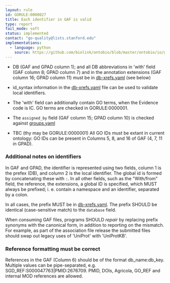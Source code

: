 ```yaml
---
layout: rule
id: GORULE:0000027
title: Each identifier in GAF is valid
type: report
fail_mode: soft
status: implemented
contact: "go-quality@lists.stanford.edu"
implementations:
  - language: python
    source: https://github.com/biolink/ontobio/blob/master/ontobio/io/gafparser.py
---
```

-   DB (GAF and GPAD column 1); and all DB abbreviations in 'with' field (GAF column 8; GPAD column 7) and in the annotation extensions (GAF column 16; GPAD column 11) must be in [db-xrefs.yaml](https://github.com/geneontology/go-site/blob/master/metadata/db-xrefs.yaml) (see below)
-   id_syntax information in the [db-xrefs.yaml](https://github.com/geneontology/go-site/blob/master/metadata/db-xrefs.yaml) file can be used to validate local identifiers.
-   The 'with' field can additionally contain GO terms, when the Evidence code is IC. GO terms are checked in GORULE:0000001. 
-   The `assigned_by` field (GAF column 15; GPAD column 10) is checked against [groups.yaml](https://github.com/geneontology/go-site/blob/master/metadata/groups.yaml)

-   TBC (thy may be GORULE:0000001) All GO IDs must be extant in current ontology: GO IDs can be present in Columns 5, 8, and 16 of GAF (4, 7, 11 in GPAD).
  
### Additional notes on identifiers

In GAF and GPAD, the identifier is represented using two fields, column 1 is the prefex (DB), and column 2 is the local identifier. 
The global id is formed by concatenating these with `:`.
In all other fields, such as the "With/from" field, the reference, the extensions, a global ID is specified, which MUST always be prefixed; 
i. e. contain a namespace and an identifier, separated by a colon.

In all cases, the prefix MUST be in [db-xrefs.yaml](https://github.com/geneontology/go-site/blob/master/metadata/db-xrefs.yaml).
The prefix SHOULD be identical (case-sensitive match) to the `database` field.

When consuming GAF files, programs SHOULD *repair* by replacing prefix synonyms with the canonical form, in addition to reporting on the mismatch. For example, as part of the association file release the submitted files should swap out legacy uses of 'UniProt' with 'UniProtKB'.

### Reference formatting must be correct
References in the GAF (Column 6) should be of the format db_name:db_key. Multiple values can be pipe-separated, 
e.g. SGD_REF:S000047763|PMID:2676709. PMID, DOIs, Agricola, GO_REF and internal MOD references are allowed. 
